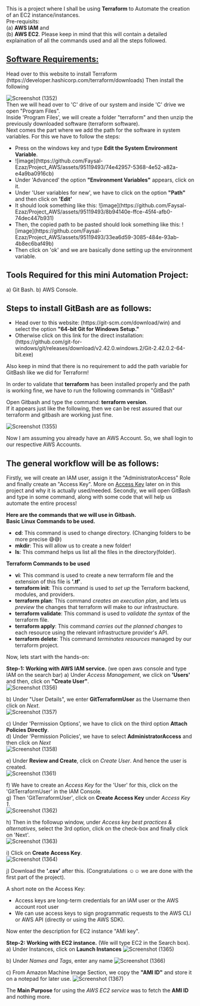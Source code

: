 This is a project where I shall be using <b>Terraform</b> to Automate the creation of an EC2 instance/instances.  
Pre-requisits:  
(a) <b>AWS IAM</b> and  
(b) <b>AWS EC2</b>. Please keep in mind that this will contain a detailed explaination of all the commands used and all the steps followed.  



<h2><a href = "https://releases.hashicorp.com/terraform/1.5.7/terraform_1.5.7_windows_386.zip">Software Requirements:</a></h2>   
Head over to this website to install Terraform (https://developer.hashicorp.com/terraform/downloads)  
Then install the following
  

![Screenshot (1352)](https://github.com/Faysal-Ezaz/Project_AWS/assets/95119493/c014ecc1-d2bf-4dd3-b0c0-0c45fc2c9766)  
Then we will head over to 'C' drive of our system and inside 'C' drive we open "Program Files".  
Inside 'Program Files', we will create a folder "terraform" and then unzip the previously downloaded software (terraform software).  
Next comes the part where we add the path for the software in system variables. For this we have to follow the steps:  

<ul>
  <li>Press on the windows key and type <b>Edit the System Environment Variable</b>.</li>
  <li>![image](https://github.com/Faysal-Ezaz/Project_AWS/assets/95119493/74e42957-5368-4e52-a82a-e4a9ba0916cb)</li>
  <li>Under 'Advanced' the option <strong>"Environment Variables"</strong> appears, click on it. </li>  
  <li>Under 'User variables for new', we have to click on the option <strong>"Path"</strong> and then click on <b>'Edit'</b></li>  
  <li>It should look something like this: ![image](https://github.com/Faysal-Ezaz/Project_AWS/assets/95119493/8b94140e-ffce-45f4-afb0-74dec447b931)</li>  
  <li>Then, the copied path to be pasted should look something like this: ![image](https://github.com/Faysal-Ezaz/Project_AWS/assets/95119493/33ea6d59-3085-484e-93ab-4b8ec6baf49b)</li>  
  <li>Then click on 'ok' and we are basically done setting up the environment variable. </li>
</ul>  


<h2> Tools Required for this mini Automation Project:</h2>  
  a) Git Bash.  
  b) AWS Console.
    
  
<h2>Steps to install GitBash are as follows:</h2>  
<ul>
  <li>Head over to this website: (https://git-scm.com/download/win) and select the option <b>"64-bit Git for Windows Setup."</b></b></li>  
  <li>Otherwise click on this link for the direct installation: (https://github.com/git-for-windows/git/releases/download/v2.42.0.windows.2/Git-2.42.0.2-64-bit.exe)</li>
</ul>  
Also keep in mind that there is no requirement to add the path variable for GitBash like we did for Terraform!  


In order to validate that <b>terraform</b> has been installed properly and the path is working fine, we have to run the following commands in "GitBash"  

Open Gitbash and type the command: <b>terraform version</b>.  
If it appears just like the following, then we can be rest assured that our terraform and gitbash are working just fine.  

![Screenshot (1355)](https://github.com/Faysal-Ezaz/Project_AWS/assets/95119493/fea9807e-903a-45ae-a51d-95db44ab3cf3)

Now I am assuming you already have an AWS Account. So, we shall login to our respective AWS Accounts.  


<h2>The general workflow will be as follows:</h2> 
Firstly, we will create an IAM user, assign it the "AdministratorAccess" Role and finally create an "Access Key". More on <a href = "#section1">Access Key</a> later on in this project and why it is actually used/needed. 
Secondly, we will open GitBash and type in some command, along with some code that will help us automate the entire process!  

<strong>Here are the commands that we will use in Gitbash.</strong>  
<strong>Basic Linux Commands to be used.</strong>
<ul>
  <li><strong>cd</strong>: This command is used to change directory. (Changing folders to be more precise 😅😅)</li>  
  <li><strong>mkdir</strong>: This will allow us to create a new folder!</li>  
  <li><strong>ls</strong>: This command helps us list all the files in the directory(folder).</li>  
</ul>  
<b>Terraform Commands to be used</b>  
<ul>
  <li><strong>vi</strong>: This command is used to create a new terrraform file and the extension of this file is <b>'.tf'</b>.</li>
  <li><strong>terraform init</strong>: This command is used to <i>set up</i> the Terraform backend, modules, and providers.</li>
  <li><strong>terraform plan</strong>: This command <i>creates an execution plan</i>, and lets us <i>preview</i> the changes that terraform will make to our infrastructure.</li>
  <li><strong>terraform validate</strong>: This command is used to <i>validate the syntax</i> of the terraform file. </li> 
  <li><strong>terraform apply</strong>: This command <i>carries out the planned changes</i> to each resource using the relevant infrastructure provider's API.</li> 
  <li><strong>terraform delete</strong>: This command <i>terminates resources</i> managed by our terraform project.</li>
</ul>  

Now, lets start with the hands-on: 

<strong>Step-1: Working with AWS IAM service.</strong> (we open aws console and type IAM on the search bar) 
a) Under <i>Access Management</i>, we click on <b>'Users'</b> and then, click on <b><b>"Create User"</b></b>.  
![Screenshot (1356)](https://github.com/Faysal-Ezaz/Project_AWS/assets/95119493/5c1d379f-c28d-4d25-86aa-3b908bcc7d2e)  

b) Under "User Details", we enter <b>GitTerraformUser</b> as the Username then click on <i>Next</i>.  
![Screenshot (1357)](https://github.com/Faysal-Ezaz/Project_AWS/assets/95119493/8035e173-0e30-4111-850e-9cb2bbbd431d)  

c) Under 'Permission Options', we have to click on the third option <b>Attach Policies Directly</b>.  
d) Under 'Permission Policies', we have to select <b>AdministratorAccess</b> and then click on <i>Next</i>  
![Screenshot (1358)](https://github.com/Faysal-Ezaz/Project_AWS/assets/95119493/84f1858e-ca7a-417c-9940-75713052bae6)  

e) Under <b>Review and Create</b>, click on <i>Create User</i>. And hence the user is created.   
![Screenshot (1361)](https://github.com/Faysal-Ezaz/Project_AWS/assets/95119493/2d5799c7-18f1-4fbd-a4ff-e213b0c25253)  

f) We have to create an <i>Access Key</i> for the 'User' for this, click on the 'GitTerraformUser' in the IAM Console.  
g) Then 'GitTerraformUser', click on <b>Create Access Key</b> under <i>Access Key 1</i>.  
![Screenshot (1362)](https://github.com/Faysal-Ezaz/Project_AWS/assets/95119493/24869030-6d93-4d41-8f3d-7a3c3100ad33)  

h) Then in the followup window, under <i>Access key best practices & alternatives</i>, select the 3rd option, click on the check-box and finally click on 'Next'.  
![Screenshot (1363)](https://github.com/Faysal-Ezaz/Project_AWS/assets/95119493/454b8d7d-1065-4d6f-ada1-ee31d7e0e23d)  

i) Click on <b>Create Access Key</b>.  
![Screenshot (1364)](https://github.com/Faysal-Ezaz/Project_AWS/assets/95119493/115052d3-23fc-47c1-8d51-24744562d2ab)  

j) Download the <b>'.csv'</b> after this. (Congratulations ☺️☺️ we are done with the first part of the project).  

A short note on the <a id = "section1">Access Key</a>:  
<ul>
  <li>Access keys are long-term credentials for an IAM user or the AWS account root user</li>  
  <li>We can use access keys to sign programmatic requests to the AWS CLI or AWS API (directly or using the AWS SDK).</li>  
</ul>  

Now enter the description for EC2 instance "AMI key".  

<strong>Step-2: Working with EC2 instance.</strong> (We will type EC2 in the Search box).  
a) Under Instances, click on <b>Launch Instances</b>
  ![Screenshot (1365)](https://github.com/Faysal-Ezaz/Project_AWS/assets/95119493/7b79358b-b461-4ee0-93e6-4da0409ad647)  
  
b) Under <i>Names and Tags</i>, enter any name
![Screenshot (1366)](https://github.com/Faysal-Ezaz/Project_AWS/assets/95119493/dd109ba0-493e-429b-9c26-f74fd82a6b7d)  

c) From Amazon Machine Image Section, we copy the <b>"AMI ID"</b> and store it on a notepad for later use. 
![Screenshot (1367)](https://github.com/Faysal-Ezaz/Project_AWS/assets/95119493/18c137c0-7435-4af1-afd6-3f55fee39f94)  

The <b>Main Purpose</b> for using the <i>AWS EC2 service</i> was to fetch the <b>AMI ID</b> and nothing more.  

